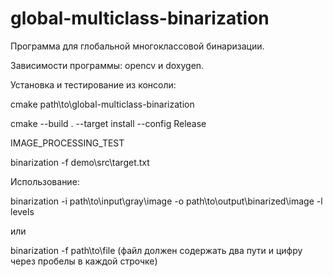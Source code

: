 # global-multiclass-binarization

Программа для глобальной многоклассовой бинаризации. 

Зависимости программы: opencv и doxygen.

Установка и тестирование из консоли:

cmake path\to\global-multiclass-binarization

cmake --build . --target install --config Release

IMAGE_PROCESSING_TEST

binarization -f demo\src\target.txt

Использование:

binarization -i path\to\input\gray\image -o path\to\output\binarized\image -l levels

или

binarization -f path\to\file (файл должен содержать два пути и цифру через пробелы в каждой строчке)